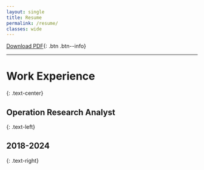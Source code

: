 ```yaml
---
layout: single
title: Resume
permalink: /resume/
classes: wide
---
```


[Download PDF](https://TylerPollard410.github.io/assets/download/resume.pdf){: .btn .btn--info}

-------------------------------------------------------------------------------

# Work Experience
{: .text-center}

## Operation Research Analyst
{: .text-left}
## 2018-2024
{: .text-right}




<object data="https://TylerPollard410.github.io/assets/download/resume.pdf?#scrollbar=0&toolbar=0&navpanes=0" width="100%" height="100%" type="application/pdf"></object>
